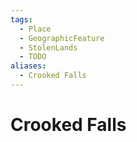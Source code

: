 ```yaml
---
tags:
  - Place
  - GeographicFeature
  - StolenLands
  - TODO
aliases:
  - Crooked Falls
---
```

# Crooked Falls